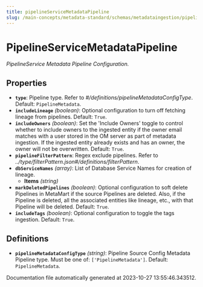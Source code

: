 ```yaml
---
title: pipelineServiceMetadataPipeline
slug: /main-concepts/metadata-standard/schemas/metadataingestion/pipelineservicemetadatapipeline
---
```


# PipelineServiceMetadataPipeline

*PipelineService Metadata Pipeline Configuration.*

## Properties

- **`type`**: Pipeline type. Refer to *#/definitions/pipelineMetadataConfigType*. Default: `PipelineMetadata`.
- **`includeLineage`** *(boolean)*: Optional configuration to turn off fetching lineage from pipelines. Default: `True`.
- **`includeOwners`** *(boolean)*: Set the 'Include Owners' toggle to control whether to include owners to the ingested entity if the owner email matches with a user stored in the OM server as part of metadata ingestion. If the ingested entity already exists and has an owner, the owner will not be overwritten. Default: `True`.
- **`pipelineFilterPattern`**: Regex exclude pipelines. Refer to *../type/filterPattern.json#/definitions/filterPattern*.
- **`dbServiceNames`** *(array)*: List of Database Service Names for creation of lineage.
  - **Items** *(string)*
- **`markDeletedPipelines`** *(boolean)*: Optional configuration to soft delete Pipelines in MetaMart if the source Pipelines are deleted. Also, if the Pipeline is deleted, all the associated entities like lineage, etc., with that Pipeline will be deleted. Default: `True`.
- **`includeTags`** *(boolean)*: Optional configuration to toggle the tags ingestion. Default: `True`.
## Definitions

- **`pipelineMetadataConfigType`** *(string)*: Pipeline Source Config Metadata Pipeline type. Must be one of: `['PipelineMetadata']`. Default: `PipelineMetadata`.


Documentation file automatically generated at 2023-10-27 13:55:46.343512.

